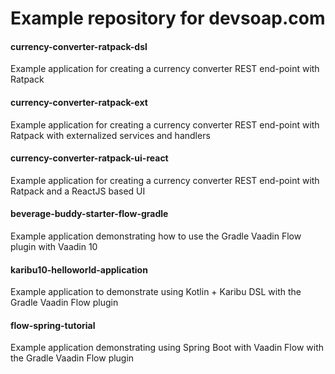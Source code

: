 # Example repository for devsoap.com

#### 	currency-converter-ratpack-dsl
Example application for creating a currency converter REST end-point with Ratpack

#### 	currency-converter-ratpack-ext
Example application for creating a currency converter REST end-point with Ratpack with externalized services and handlers

#### currency-converter-ratpack-ui-react
Example application for creating a currency converter REST end-point with Ratpack and a ReactJS based UI

#### beverage-buddy-starter-flow-gradle
Example application demonstrating how to use the Gradle Vaadin Flow plugin with Vaadin 10

#### karibu10-helloworld-application
Example application to demonstrate using Kotlin + Karibu DSL with the Gradle Vaadin Flow plugin

#### flow-spring-tutorial
Example application demonstrating using Spring Boot with Vaadin Flow with the Gradle Vaadin Flow plugin
